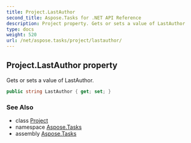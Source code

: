 ```yaml
---
title: Project.LastAuthor
second_title: Aspose.Tasks for .NET API Reference
description: Project property. Gets or sets a value of LastAuthor
type: docs
weight: 520
url: /net/aspose.tasks/project/lastauthor/
---
```

## Project.LastAuthor property

Gets or sets a value of LastAuthor.

```csharp
public string LastAuthor { get; set; }
```

### See Also

* class [Project](../)
* namespace [Aspose.Tasks](../../project/)
* assembly [Aspose.Tasks](../../../)


